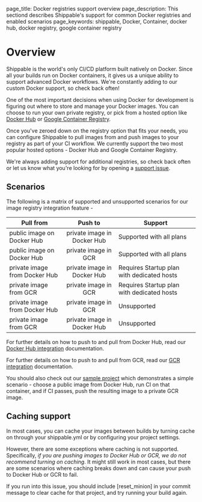 page_title: Docker registries support overview
page_description: This sectiond describes Shippable's support for common Docker registries and enabled scenarios
page_keywords: shippable, Docker, Container, docker hub, docker registry, google container registry

# Overview

Shippable is the world's only CI/CD platform built natively on Docker. Since all your builds run on Docker containers, it gives us a unique ability to support advanced Docker workflows. We're constantly adding to our custom Docker support, so check back often!

One of the most important decisions when using Docker for development is figuring out where to store and manage your Docker images. You can choose to run your own private registry, or pick from a hosted option like [Docker Hub](https://hub.docker.com/account/signup/) or [Google Container Registry](https://cloud.google.com/tools/container-registry/). 

Once you've zeroed down on the registry option that fits your needs, you can configure Shippable to pull images from and push images to your registry as part of your CI workflow. We currently support the two most popular hosted options - Docker Hub and Google Container Registry. 

We're always adding support for additional registries, so check back often or let us know what you're looking for by opening a [support issue](https://github.com/Shippable/support/issues). 

## Scenarios

The following is a matrix of supported and unsupported scenarios for our image registry integration feature -

| Pull from                       | Push to                     | Support                  |
| ------------------------------- |:---------------------------:| ------------------------ |
| public image on Docker Hub      | private image in Docker Hub | Supported with all plans |
| public image on Docker Hub      | private image in GCR        | Supported with all plans |
| private image from Docker Hub   | private image in Docker Hub | Requires Startup plan with dedicated hosts |
| private image from GCR          | private image in GCR        | Requires Startup plan with dedicated hosts |
| private image from Docker Hub   | private image in GCR        | Unsupported |
| private image from GCR          | private image in Docker Hub | Unsupported |
 
 For further details on how to push to and pull from Docker Hub, read our [Docker Hub integration](docker.md) documentation.
 
 For further details on how to push to and pull from GCR, read our [GCR integration](gcr.md) documentation.
 
You should also check out our [sample project](https://github.com/shippableSamples/sample-gcr) which demonstrates a simple scenario - choose a public image from Docker Hub, run CI on that container, and if CI passes, push the resulting image to a private GCR image. 
 
## Caching support

In most cases, you can cache your images between builds by turning cache on through your shippable.yml or by configuring your project settings.

However, there are some exceptions where caching is not supported. Specifically, *if you are pushing images to Docker Hub or GCR, we do not recommend turning on caching*. It might still work in most cases, but there are some scenarios where caching breaks down and can cause your push to Docker Hub or GCR to fail. 

If you run into this issue, you should include [reset_minion] in your commit message to clear cache for that project, and try running your build again.
